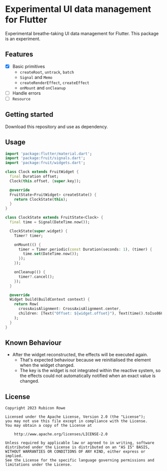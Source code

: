 # Experimental UI data management for Flutter
Experimental breathe-taking UI data management for Flutter. This package is an experiment.

## Features

- [x] Basic primitives
    - `createRoot`, `untrack`, `batch`
    - `Signal` and `Memo`
    - `createRenderEffect`, `createEffect`
    - `onMount` and `onCleanup`
- [ ] Handle errors
- [ ] `Resource`

## Getting started

Download this repository and use as dependency.

## Usage


```dart
import 'package:flutter/material.dart';
import 'package:fruit/signals.dart';
import 'package:fruit/widgets.dart';

class Clock extends FruitWidget {
  final Duration offset;
  Clock(this.offset, {super.key});

  @override
  FruitState<FruitWidget> createState() {
    return ClockState(this);
  }
}

class ClockState extends FruitState<Clock> {
  final time = Signal(DateTime.now());

  ClockState(super.widget) {
    Timer? timer;

    onMount(() {
      timer = Timer.periodic(const Duration(seconds: 1), (timer) {
        time.set(DateTime.now());
      });
    });

    onCleanup(() {
      timer?.cancel();
    });
  }

  @override
  Widget build(BuildContext context) {
    return Row(
      crossAxisAlignment: CrossAxisAlignment.center,
      children: [Text("Offset: ${widget.offset}"), Text(time().toIso8601String())],
    );
  }
}
```

## Known Behaviour

- After the widget reconstructed, the effects will be executed again.
    - That's expected behaviour because we reinitialised the element when the widget changed.
    - The key is the widget is not integrated within the reactive system, so the effects could not automatically notified when an exact value is changed.

## License

```
Copyright 2023 Rubicon Rowe

Licensed under the Apache License, Version 2.0 (the "License");
you may not use this file except in compliance with the License.
You may obtain a copy of the License at

    http://www.apache.org/licenses/LICENSE-2.0

Unless required by applicable law or agreed to in writing, software
distributed under the License is distributed on an "AS IS" BASIS,
WITHOUT WARRANTIES OR CONDITIONS OF ANY KIND, either express or implied.
See the License for the specific language governing permissions and
limitations under the License.

```
